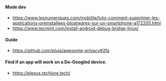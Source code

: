 
#### Mode dev
- https://www.lesnumeriques.com/mobilite/tuto-comment-supprimer-les-applications-preinstallees-bloatwares-sur-un-smartphone-a172205.html
- https://www.tecmint.com/install-android-debug-bridge-linux/

#### Guide
- https://github.com/pluja/awesome-privacy#2fa

#### Find if an app will work on a De-Googled device.
- https://plexus.techlore.tech/

